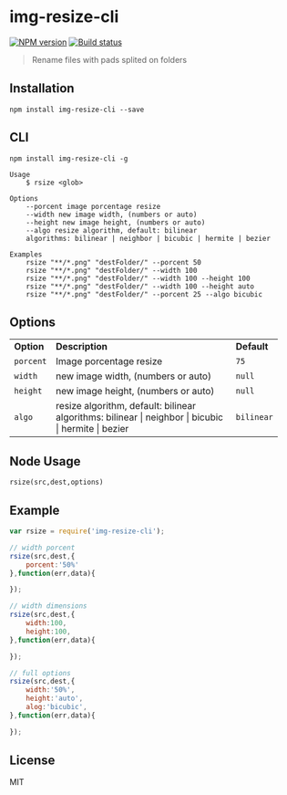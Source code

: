 # img-resize-cli

[![NPM version][npm-image]][npm-url]
[![Build status][travis-image]][travis-url]
<!-- [![Test coverage][coveralls-image]][coveralls-url] -->

> Rename files with pads splited on folders

## Installation

```
npm install img-resize-cli --save
```

## CLI

```
npm install img-resize-cli -g
```

```
Usage
	$ rsize <glob>

Options
	--porcent image porcentage resize
	--width new image width, (numbers or auto)
	--height new image height, (numbers or auto)
	--algo resize algorithm, default: bilinear
	algorithms: bilinear | neighbor | bicubic | hermite | bezier

Examples
	rsize "**/*.png" "destFolder/" --porcent 50
	rsize "**/*.png" "destFolder/" --width 100
	rsize "**/*.png" "destFolder/" --width 100 --height 100
	rsize "**/*.png" "destFolder/" --width 100 --height auto
	rsize "**/*.png" "destFolder/" --porcent 25 --algo bicubic
```

## Options

<table>
<tr>
<td><strong>Option</strong></td>
<td width="300"><strong>Description</strong></td>
<td><strong>Default</strong></td>
</tr>
<tr>
<td><code>porcent</code></td>
<td>Image porcentage resize</td>
<td><code>75</code></td>
</tr>
<tr>
<td><code>width</code></td>
<td>new image width, (numbers or auto)</td>
<td><code>null</code></td>
</tr>
<tr>
<td><code>height</code></td>
<td>new image height, (numbers or auto)</td>
<td><code>null</code></td>
</tr>
<tr>
<td><code>algo</code></td>
<td>resize algorithm, default: bilinear<br>
algorithms: bilinear | neighbor | bicubic | hermite | bezier</td>
<td><code>bilinear</code></td>
</tr>
</table>

## Node Usage

```
rsize(src,dest,options)
```

## Example 

```javascript
var rsize = require('img-resize-cli');

// width porcent
rsize(src,dest,{
	porcent:'50%'
},function(err,data){

});

// width dimensions
rsize(src,dest,{
	width:100,
	height:100, 
},function(err,data){

});

// full options 
rsize(src,dest,{
	width:'50%',
	height:'auto', 
	alog:'bicubic', 
},function(err,data){

});
```

## License

MIT

[npm-image]: https://img.shields.io/npm/v/img-resize-cli.svg?style=flat-square
[npm-url]: https://npmjs.org/package/img-resize-cli
[travis-image]: https://img.shields.io/travis/webcaetano/img-resize-cli.svg?style=flat-square
[travis-url]: https://travis-ci.org/webcaetano/img-resize-cli
